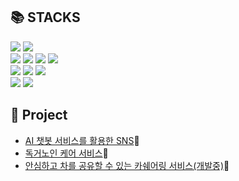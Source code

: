 
<div><h2>📚 STACKS</h2></div>
<div align=left> 
  <img src="https://img.shields.io/badge/java-007396?style=for-the-badge&logo=java&logoColor=white">
  <img src="https://img.shields.io/badge/python-3776AB?style=for-the-badge&logo=python&logoColor=white">

   
  <br>
  
  <img src="https://img.shields.io/badge/html5-E34F26?style=for-the-badge&logo=html5&logoColor=white"> 
  <img src="https://img.shields.io/badge/css-1572B6?style=for-the-badge&logo=css3&logoColor=white"> 
  <img src="https://img.shields.io/badge/javascript-F7DF1E?style=for-the-badge&logo=javascript&logoColor=black">
  <img src="https://img.shields.io/badge/thymeleaf-005F0F?style=for-the-badge&logo=thymeleaf&logoColor=white"> 
  <br>
  
  <img src="https://img.shields.io/badge/mysql-4479A1?style=for-the-badge&logo=mysql&logoColor=white">
  <img src="https://img.shields.io/badge/JPA-e9e9e9?style=for-the-badge&logo=&logoColor=white">
  <img src="https://img.shields.io/badge/mybatis-000000?style=for-the-badge&logo=&logoColor=white">
  <br>
  
  <img src="https://img.shields.io/badge/springboot-6DB33F?style=for-the-badge&logo=springboot&logoColor=white"> 
  <img src="https://img.shields.io/badge/springsecurity-6DB33F?style=for-the-badge&logo=springsecurity&logoColor=white"> 
  <br>
</div>

## 📝 Project

- [AI 챗봇 서비스를 활용한 SNS](https://github.com/WooJinDeve/BIT_Project--Chatbot_SNS_with_Map)📱
- [독거노인 케어 서비스](https://github.com/senior-management-application-SISO/SISO)👴
- [안심하고 차를 공유할 수 있는 카쉐어링 서비스(개발중)](https://github.com/AnsimCar/asc-spring-server)🚗





